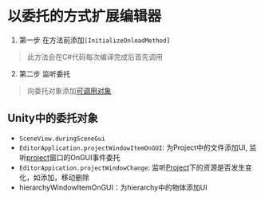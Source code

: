 # 以委托的方式扩展编辑器

1. 第一步 在方法前添加`[InitializeOnloadMethod]`

  > 此方法会在C#代码每次编译完成后首先调用

2. 第二步 监听委托

> 向委托对象添加[可调用对象](CSharp_Delegate.md)

## Unity中的委托对象

- `SceneView.duringSceneGui`
- `EditorApplication.projectWindowItemOnGUI`: 为Project中的文件添加UI, 监听[project](Unity_Editor_Project_Window.md)窗口的OnGUI事件委托
- `EditorAppication.projectWindowChange`: 监听[Project](Unity_Editor_Project_Window.md)下的资源是否发生变化，如添加，移动删除
- hierarchyWindowItemOnGUI：为hierarchy中的物体添加UI
